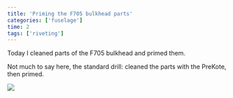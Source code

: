 ```yaml
---
title: 'Priming the F705 bulkhead parts'
categories: ['fuselage']
time: 2
tags: ['riveting']
---
```


Today I cleaned parts of the F705 bulkhead and primed them.

<!-- more -->

Not much to say here, the standard drill: cleaned the parts with the PreKote, then primed.

![](0-parts-primed.jpeg)